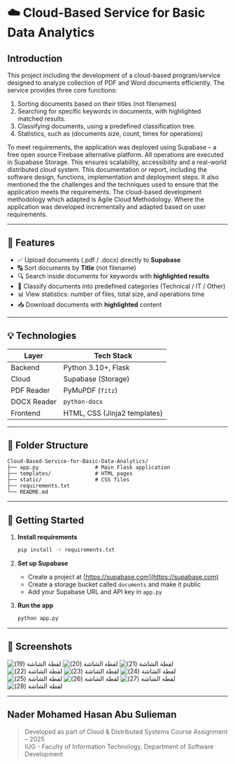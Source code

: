 
# ☁️ Cloud-Based Service for Basic Data Analytics

## Introduction
This project including the development of a cloud-based program/service designed to analyze collection of  PDF and Word documents efficiently. The service provides three core functions: 
1.	Sorting documents based on their titles (not filenames)
2.	Searching for specific keywords in documents, with highlighted matched results.
3.	Classifying documents, using a predefined classification tree.
4.	Statistics, such as (documents size, count, times for operations)

To meet requirements, the application was deployed using Supabase – a free open source Firebase alternative platform. All operations are executed in Supabase Storage. This ensures scalability, accessibility and a real-world distributed cloud system.
This documentation or report, including the software design, functions, implementation and deployment steps. It also mentioned the the challenges and the techniques used to ensure that the application meets the requirements.
The cloud-based development methodology which adapted is Agile Cloud Methodology. Where the application was developed incrementally and adapted based on user requirements.

---

## 🔧 Features

- ✅ Upload documents (.pdf / .docx) directly to **Supabase**
- 🔠 Sort documents by **Title** (not filename)
- 🔍 Search inside documents for keywords with **highlighted results**
- 🧠 Classify documents into predefined categories (Technical / IT / Other)
- 📊 View statistics: number of files, total size, and operations time
- 📥 Download documents with **highlighted** content

---

## 💡 Technologies

| Layer      | Tech Stack                       |
|------------|----------------------------------|
| Backend    | Python 3.10+, Flask              |
| Cloud      | Supabase (Storage)               |
| PDF Reader | PyMuPDF (`fitz`)                 |
| DOCX Reader| `python-docx`                    |
| Frontend   | HTML, CSS (Jinja2 templates)     |

---

## 📁 Folder Structure

```
Cloud-Based-Service-for-Basic-Data-Analytics/
├── app.py                  # Main Flask application
├── templates/              # HTML pages
├── static/                 # CSS files
├── requirements.txt
└── README.md
```

---

## 🚀 Getting Started

1. **Install requirements**
   ```bash
   pip install -r requirements.txt
   ```

2. **Set up Supabase**
   - Create a project at [https://supabase.com](https://supabase.com)
   - Create a storage bucket called `documents` and make it public
   - Add your Supabase URL and API key in `app.py`

3. **Run the app**
   ```bash
   python app.py
   ```

---

## 📸 Screenshots

![‏‏لقطة الشاشة (19)](https://github.com/user-attachments/assets/a08d32b9-e505-42df-b1bc-e55de12071c2)
![‏‏لقطة الشاشة (20)](https://github.com/user-attachments/assets/8e61b747-ffe3-4981-910a-a87b191a3908)
![‏‏لقطة الشاشة (21)](https://github.com/user-attachments/assets/1a47f403-b72c-4d23-9f36-0dc6733f8f35)
![‏‏لقطة الشاشة (22)](https://github.com/user-attachments/assets/4af05212-0c53-4849-a0c4-bb08fff6b398)
![‏‏لقطة الشاشة (23)](https://github.com/user-attachments/assets/f9616479-c4fc-4002-8572-4aec79fa07fc)
![‏‏لقطة الشاشة (24)](https://github.com/user-attachments/assets/cea787ea-39e1-451d-94d7-4c2008750478)
![‏‏لقطة الشاشة (25)](https://github.com/user-attachments/assets/1349862a-72cb-4f09-995f-b61172f11906)
![‏‏لقطة الشاشة (26)](https://github.com/user-attachments/assets/b9d75f4e-9a92-4505-8cc3-e1c09f9621ae)
![‏‏لقطة الشاشة (27)](https://github.com/user-attachments/assets/3b62dcee-05eb-428f-b7c3-6beff97af892)
![‏‏لقطة الشاشة (28)](https://github.com/user-attachments/assets/aeda0446-99d0-4b09-8732-bf813e186b17)

---
Nader Mohamed Hasan Abu Sulieman
---

> Developed as part of Cloud & Distributed Systems Course Assignment – 2025  
> IUG - Faculty of Information Technology, Department of Software Development
